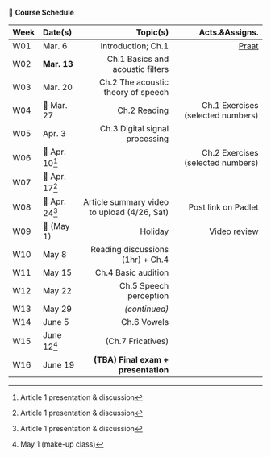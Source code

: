 🌱 **Course Schedule**

| Week | Date(s) | Topic(s) | Acts.&Assigns. |
|------|:------|----------:|--------:|
|  W01    | Mar. 6     |Introduction; Ch.1| [Praat](https://www.fon.hum.uva.nl/praat/)|
|  W02    | **Mar. 13** | Ch.1 Basics and acoustic filters |        |
|  W03    | Mar. 20 | Ch.2 The acoustic theory of speech         |        |
|  W04    | 💙 Mar. 27 | Ch.2 Reading  | Ch.1 Exercises (selected numbers)|
|  W05    | Apr. 3 | Ch.3 Digital signal processing |        |
|  W06    | 💙 Apr. 10[^2] |  | Ch.2 Exercises (selected numbers)|
|  W07    | 💙 Apr. 17[^3] |   |        |
|  W08    | 💙 Apr. 24[^4] | Article summary video to upload (4/26, Sat)  |  Post link on Padlet |
|  W09    | 💛 (May 1) | Holiday | Video review |
|  W10    | May 8 |  Reading discussions (1hr) + Ch.4 |        |
|  W11    | May 15 | Ch.4 Basic audition|        |
|  W12    | May 22 | Ch.5 Speech perception |        |
|  W13    | May 29 | _(continued)_  |        |
|  W14    | June 5 | Ch.6 Vowels  |        |
|  W15    | June 12[^1] | (Ch.7 Fricatives) |        |
|  W16    | June 19 |**(TBA) Final exam + presentation** |        |

[^1]: May 1 (make-up class)
[^2]: Article 1 presentation & discussion
[^3]: Article 1 presentation & discussion
[^4]: Article 1 presentation & discussion
